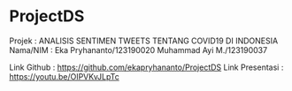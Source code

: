 # ProjectDS
Projek : ANALISIS SENTIMEN TWEETS TENTANG COVID19 DI INDONESIA
Nama/NIM :
Eka Pryhananto/123190020
Muhammad Ayi M./123190037

Link Github : https://github.com/ekapryhananto/ProjectDS
Link Presentasi : https://youtu.be/OIPVKvJLpTc
